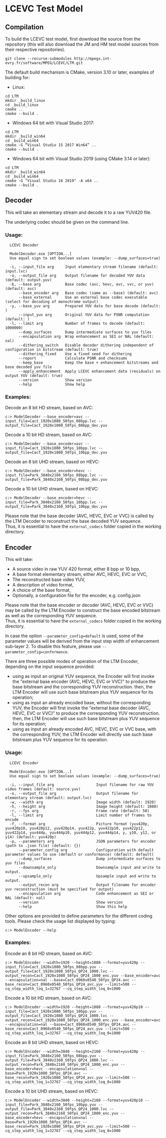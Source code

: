 LCEVC Test Model
================

## Compilation

To build the LCEVC test model, first download the source from the repository (this will also download the JM and HM test model sources from their respective repositories).

```
git clone --recurse-submodules http://mpegx.int-evry.fr/software/MPEG/LCEVC/LTM.git
```

The default build mechanism is CMake, version 3.10 or later, examples of building for:

* Linux:

```
cd LTM
mkdir _build_linux
cd _build_linux
cmake ..
cmake --build .
```

* Windows 64 bit with Visual Studio 2017:

```
cd LTM
mkdir _build_win64
cd _build_win64
cmake -G “Visual Studio 15 2017 Win64” ..
cmake --build .
```

* Windows 64 bit with Visual Studio 2019 (using CMake 3.14 or later):

```
cd LTM
mkdir _build_win64
cd _build_win64
cmake -G "Visual Studio 16 2019" -A x64 ..
cmake --build .
```


## Decoder

This will take an elementary stream and decode it to a raw YUV420 file.

The underlying codec should be given on the command line.

### Usage:
```
  LCEVC Decoder

  ModelDecoder.exe [OPTION...]
  Use equal sign to set boolean values (example: --dump_surfaces=true)

  -i, --input_file arg     Input elementary stream filename (default: input.lvc)
  -o, --output_file arg    Output filename for decoded YUV data (default: output.yuv)
  -b, --base arg           Base codec (avc, hevc, evc, vvc, or yuv) (default: avc)
      --base_encoder arg   Base codec (same as --base) (default: avc)
      --base_external      Use an external base codec executable (select for decoding of monochrome output)
  -y, --base_yuv arg       Prepared YUV data for base decode (default: )
      --input_yuv arg      Original YUV data for PSNR computation (default: )
  -l, --limit arg          Number of frames to decode (default: 1000000)
      --dump_surfaces      Dump intermediate surfaces to yuv files
      --encapsulation arg  Wrap enhancement as SEI or NAL (default: nal)
      --dithering_switch   Disable decoder dithering independent of configuration in bitstream (default: true)
      --dithering_fixed    Use a fixed seed for dithering
      --report             Calculate PSNR and checksums
      --keep_base          Keep the base + enhancement bitstreams and base decoded yuv file
      --apply_enhancement  Apply LCEVC enhancement data (residuals) on output YUV (default: true)
      --version            Show version
      --help               Show help
```

### Examples:

Decode an 8 bit HD stream, based on AVC:

```
c:> ModelDecoder --base_encoder=avc --input_file=Cact_1920x1080_50fps_08bpp.lvc --output_file=Cact_1920x1080_50fps_08bpp_dec.yuv
```

Decode a 10 bit HD stream, based on AVC:

```
c:> ModelDecoder --base_encoder=avc --input_file=Cact_1920x1080_50fps_10bpp.lvc --output_file=Cact_1920x1080_50fps_10bpp_dec.yuv
```

Decode an 8 bit UHD stream, based on HEVC:

```
c:> ModelDecoder --base_encoder=hevc --input_file=Park_3840x2160_50fps_08bpp.lvc --output_file=Park_3840x2160_50fps_08bpp_dec.yuv
```

Decode a 10 bit UHD stream, based on HEVC:

```
c:> ModelDecoder --base_encoder=hevc --input_file=Park_3840x2160_50fps_10bpp.lvc --output_file=Park_3840x2160_50fps_10bpp_dec.yuv
```

Please note that the base decoder (AVC, HEVC, EVC or VVC) is called by the LTM Decoder to reconstruct the base decoded YUV sequence.<br>
Thus, it is essential to have the `external_codecs` folder copied in the working directory.

## Encoder

This will take:
  - A source video in raw YUV 420 format, either 8 bpp or 10 bpp, 
  - A base format elementary stream, either AVC, HEVC, EVC or VVC, 
  - The reconstructed base video YUV, 
  - A description of video format, 
  - A choice of the base format, 
  - Optionally, a configuration file for the encoder, e.g. config.json 

Please note that the base encoder or decoder (AVC, HEVC, EVC or VVC) may be called by the LTM Encoder to construct the base encoded bitstream as well as the corresponding YUV sequence.<br>
Thus, it is essential to have the `external_codecs` folder copied in the working directory.

In case the option `--parameter_config=default` is used, some of the parameter values will be derived from the input step width of enhancement sub-layer 2. To disable this feature, please use `--parameter_config=conformance`.

There are three possible modes of operation of the LTM Encoder, depending on the input sequence provided:
  - using as input an original YUV sequence, the Encoder will first invoke the "external base encoder (AVC, HEVC, EVC or VVC)" to produce the base bitstream and the corresponding YUV reconstruction.
then, the LTM Encoder will use such base bitstream plus YUV sequence for its operation;
  - using as input an already encoded base, without the corresponding YUV, the Encoder will first invoke the "external base decoder (AVC, HEVC, EVC or VVC)" to produce the corresponding YUV reconstruction.
then, the LTM Encoder will use such base bitstream plus YUV sequence for its operation;
  - using as input an already encoded AVC, HEVC, EVC or VVC base, with the corresponding YUV, 
the LTM Encoder will directly use such base bitstream plus YUV sequence for its operation.

### Usage:
```
  LCEVC Encoder

  ModelEncoder.exe [OPTION...]
  Use equal sign to set boolean values (example: --dump_surfaces=true)

  -i, --input_file arg                   Input filename for raw YUV video frames (default: source.yuv)
  -o, --output_file arg                  Output filename for elementary stream (default: output.lvc)
  -w, --width arg                        Image width (default: 1920)
  -h, --height arg                       Image height (default: 1080)
  -r, --fps arg                          Frame rate (default: 50)
  -l, --limit arg                        Limit number of frames to encode
  -f, --format arg                       Picture format (yuv420p, yuv420p10, yuv420p12, yuv420p14, yuv422p, yuv422p10, yuv422p12, yuv422p14, yuv444p, yuv444p10, yuv444p12, yuv444p14, y, y10, y12, or y14) (default: yuv420p)
  -p, --parameters arg                   JSON parameters for encoder (path to .json file) (default: {})
      --parameter_config arg             Configuration with default parameter values to use (default or conformance) (default: default)
      --dump_surfaces                    Dump intermediate surfaces to yuv files
      --downsample_only                  Downsample input and write to output.
      --upsample_only                    Upsample input and write to output.
      --output_recon arg                 Output filename for encoder yuv reconstruction (must be specified for output)
      --encapsulation arg                Code enhancement as SEI or NAL (default: nal)
      --version                          Show version
      --help                             Show this help
```

Other options are provided to define parameters for the different coding tools.
Please check the usage list displayed by typing:

```
c:> ModelEncoder --help
```

### Examples:

Encode an 8 bit HD stream, based on AVC:

```
c:> ModelEncoder --width=1920 --height=1080 --format=yuv420p --input_file=Cact_1920x1080_50fps_08bpp.yuv --output_file=Cact_1920x1080_50fps_QP24_1000.lvc --output_recon=Cact_1920x1080_50fps_QP24_1000_enc.yuv --base_encoder=avc --encapsulation=nal --base=Cact_0960x0540_50fps_QP24.avc --base_recon=Cact_0960x0540_50fps_QP24_avc.yuv --limit=500 --cq_step_width_loq_1=32767 --cq_step_width_loq_0=1000 
```

Encode a 10 bit HD stream, based on AVC:

```
c:> ModelEncoder --width=1920 --height=1080 --format=yuv420p10 --input_file=Cact_1920x1080_50fps_10bpp.yuv --output_file=Cact_1920x1080_50fps_QP24_1000.lvc --output_recon=Cact_1920x1080_50fps_QP24_1000_enc.yuv --base_encoder=avc --encapsulation=nal --base=Cact_0960x0540_50fps_QP24.avc --base_recon=Cact_0960x0540_50fps_QP24_avc.yuv --limit=500 --cq_step_width_loq_1=32767 --cq_step_width_loq_0=1000 
```

Encode an 8 bit UHD stream, based on HEVC:

```
c:> ModelEncoder --width=3840 --height=2160 --format=yuv420p --input_file=Park_3840x2160_50fps_08bpp.yuv --output_file=Park_3840x2160_50fps_QP24_1000.lvc --output_recon=Park_3840x2160_50fps_QP24_1000_enc.yuv --base_encoder=hevc --encapsulation=nal --base=Park_1920x1080_50fps_QP24.avc --base_recon=Park_1920x1080_50fps_QP24_avc.yuv --limit=500 --cq_step_width_loq_1=32767 --cq_step_width_loq_0=1000 
```

Encode a 10 bit UHD stream, based on HEVC:

```
c:> ModelEncoder --width=3840 --height=2160 --format=yuv420p10 --input_file=Park_3840x2160_50fps_10bpp.yuv --output_file=Park_3840x2160_50fps_QP24_1000.lvc --output_recon=Park_3840x2160_50fps_QP24_1000_enc.yuv --base_encoder=hevc --encapsulation=nal --base=Park_1920x1080_50fps_QP24.avc --base_recon=Park_1920x1080_50fps_QP24_avc.yuv --limit=500 --cq_step_width_loq_1=32767 --cq_step_width_loq_0=1000 
```
